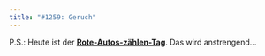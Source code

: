 ```yaml
---
title: "#1259: Geruch"
---
```


P.S.:
Heute ist der <a href="http://www.fonflatter.de/dateien/kalender_fonflatter_2009.pdf"><strong>Rote-Autos-zählen-Tag</strong></a>. Das wird anstrengend...
